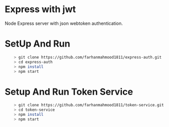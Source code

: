 # Express with jwt
Node Express server with json webtoken authentication.

# SetUp And Run
```sh
    > git clone https://github.com/farhanmahmood1811/express-auth.git
    > cd express-auth
    > npm install
    > npm start
```

# Setup And Run Token Service
```sh
    > git clone https://github.com/farhanmahmood1811/token-service.git
    > cd token-service
    > npm install
    > npm start
```
